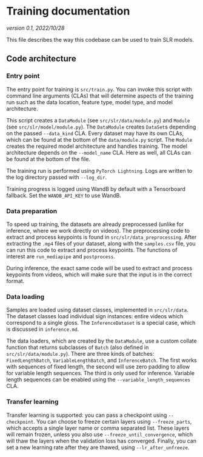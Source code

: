 # Training documentation

*version 0.1, 2022/10/28*

This file describes the way this codebase can be used to train SLR models.

## Code architecture

### Entry point

The entry point for training is `src/train.py`. You can invoke this script with command line arguments (CLAs) that will
determine aspects of the training run such as the data location, feature type, model type, and model architecture.

This script creates a `DataModule` (see `src/slr/data/module.py`) and `Module` (see `src/slr/model/module.py`).
The `DataModule` creates `DataSet`s depending on the passed `--data_kind` CLA. Every dataset may have its own
CLAs, which can be found at the bottom of the `data/module.py` script.
The `Module` creates the required model architecture and handles training. The model architecture depends
on the `--model_name` CLA. Here as well, all CLAs can be found at the bottom of the file.

The training run is performed using `PyTorch Lightning`. Logs are written to the log directory passed with `--log_dir`.

Training progress is logged using WandB by default with a Tensorboard fallback. Set the `WANDB_API_KEY` to use WandB.

### Data preparation

To speed up training, the datasets are already preprocessed (unlike for inference, where we work directly on videos).
The preprocessing code to extract and process keypoints is found in `src/slr/data_preprocessing`.
After extracting the `.mp4` files of your dataset, along with the `samples.csv` file, you can run this code
to extract and process keypoints. The functions of interest are `run_mediapipe` and `postprocess`.

During inference, the exact same code will be used to extract and process keypoints from videos, which will make sure
that the input is in the correct format.

### Data loading

Samples are loaded using dataset classes, implemented in `src/slr/data`.
The dataset classes load individual sign instances: entire videos which correspond to a single gloss.
The `InferenceDataset` is a special case, which is discussed in `inference.md`.

The data loaders, which are created by the `DataModule`, use a custom collate function that returns subclasses
of `Batch` (also defined in `src/slr/data/module.py`). There are three kinds of batches:
`FixedLengthBatch`, `VariableLengthBatch`, and `InferenceBatch`. The first works with sequences of fixed length,
the second will use zero padding to allow for variable length sequences. The third is only used for inference.
Variable length sequences can be enabled using the `--variable_length_sequences` CLA.

### Transfer learning

Transfer learning is supported: you can pass a checkpoint using `--checkpoint`. You can choose to freeze
certain layers using `--freeze_parts`, which accepts a single layer name or comma separated list.
These layers will remain frozen, unless you also use `--freeze_until_convergence`, which will thaw the layers
when the validation loss has converged. Finally, you can set a new learning rate after they are thawed, using
`--lr_after_unfreeze`.

